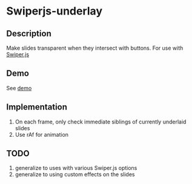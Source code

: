 # Swiperjs-underlay
## Description
Make slides transparent when they intersect with buttons. For use with [Swiper.js](https://swiperjs.com/)

## Demo
See [demo](https://gottfried-github.github.io/swiperjs-underlay/dist/index.html)

## Implementation
1. On each frame, only check immediate siblings of currently underlaid slides
2. Use rAf for animation

## TODO
1. generalize to uses with various Swiper.js options 
2. generalize to using custom effects on the slides